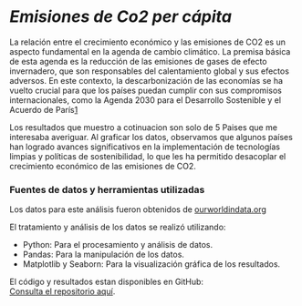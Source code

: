 # *Emisiones de Co2 per cápita*

La relación entre el crecimiento económico y las emisiones de CO2 es un aspecto fundamental en la agenda de cambio climático. La premisa básica de esta agenda es la reducción de las emisiones de gases de efecto invernadero, que son responsables del calentamiento global y sus efectos adversos. En este contexto, la descarbonización de las economías se ha vuelto crucial para que los países puedan cumplir con sus compromisos internacionales, como la Agenda 2030 para el Desarrollo Sostenible y el Acuerdo de París[1](https://blogs.iadb.org/energia/es/emisiones-co2-en-america-latina-y-el-caribe-perspectivas-regionales/)

Los resultados que muestro a cotinuacion son solo de 5 Paises que me interesaba averiguar. Al graficar los datos, observamos que algunos países han logrado avances significativos en la implementación de tecnologías limpias y políticas de sostenibilidad, lo que les ha permitido desacoplar el crecimiento económico de las emisiones de CO2.

### **Fuentes de datos y herramientas utilizadas**

Los datos para este análisis fueron obtenidos de [ourworldindata.org](https://ourworldindata.org/co2-and-greenhouse-gas-emissions) 

El tratamiento y análisis de los datos se realizó utilizando:

- Python: Para el procesamiento y análisis de datos.
- Pandas: Para la manipulación de los datos.
- Matplotlib y Seaborn: Para la visualización gráfica de los resultados.

El código y resultados estan disponibles en GitHub:  
[Consulta el repositorio aquí](https://github.com/Floki-Dreamer/Co2_Paises/blob/main/Co2_paises.ipynb). 
